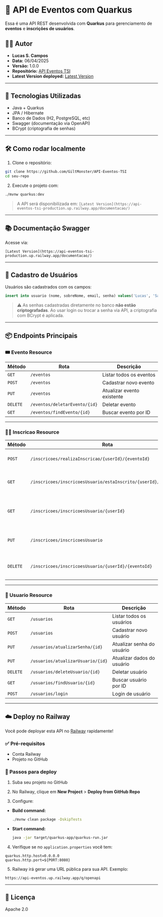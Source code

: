 # 📅 API de Eventos com Quarkus

Essa é uma API REST desenvolvida com **Quarkus** para gerenciamento de **eventos** e **inscrições de usuários**.

## 🧑‍💻 Autor

- **Lucas S. Campos**
- **Data:** 06/04/2025
- **Versão:** 1.0.0
- **Repositório:** [API Eventos TSI](https://github.com/seu-usuario/seu-repo)
- **Latest Version deployed:** [Latest Version](https://api-eventos-tsi-production.up.railway.app/documentacao/)

---

## 🚀 Tecnologias Utilizadas

- Java + Quarkus
- JPA / Hibernate
- Banco de Dados (H2, PostgreSQL, etc)
- Swagger (documentação via OpenAPI)
- BCrypt (criptografia de senhas)

---

## 🛠️ Como rodar localmente

1. Clone o repositório:

```bash
git clone https://github.com/GiltMonster/API-Eventos-TSI
cd seu-repo
```

2. Execute o projeto com:

```bash
./mvnw quarkus:dev
```

> A API será disponibilizada em: `[Latest Version](https://api-eventos-tsi-production.up.railway.app/documentacao/)`

---

## 📚 Documentação Swagger

Acesse via:

```
[Latest Version](https://api-eventos-tsi-production.up.railway.app/documentacao/)
```

---

## 🔐 Cadastro de Usuários

Usuários são cadastrados com os campos:

```sql
insert into usuario (nome, sobreNome, email, senha) values('Lucas', 'Santos', 'lucas@gmail.com', '123456');
```

> ⚠️ As senhas cadastradas diretamente no banco **não estão criptografadas**. Ao usar login ou trocar a senha via API, a criptografia com BCrypt é aplicada.

---

## 📦 Endpoints Principais

### 🎟️ Evento Resource

| Método | Rota | Descrição |
|--------|------|-----------|
| `GET`  | `/eventos` | Listar todos os eventos |
| `POST` | `/eventos` | Cadastrar novo evento |
| `PUT`  | `/eventos` | Atualizar evento existente |
| `DELETE` | `/eventos/deletarEvento/{id}` | Deletar evento |
| `GET`  | `/eventos/findEvento/{id}` | Buscar evento por ID |

---

### 🙋‍♂️ Inscricao Resource

| Método | Rota | Descrição |
|--------|------|-----------|
| `POST` | `/inscricoes/realizaInscricao/{userId}/{eventoId}` | Inscrever usuário em evento |
| `GET`  | `/inscricoes/inscricoesUsuario/estaInscrito/{userId}/{eventoId}` | Verifica se usuário está inscrito |
| `GET`  | `/inscricoes/inscricoesUsuario/{userId}` | Lista todas as inscrições de um usuário |
| `PUT`  | `/inscricoes/inscricoesUsuario` | Atualiza inscrição de um usuário |
| `DELETE` | `/inscricoes/inscricoesUsuario/{userId}/{eventoId}` | Remove a inscrição de um usuário |

---

### 👤 Usuario Resource

| Método | Rota | Descrição |
|--------|------|-----------|
| `GET`  | `/usuarios` | Listar todos os usuários |
| `POST` | `/usuarios` | Cadastrar novo usuário |
| `PUT`  | `/usuarios/atualizarSenha/{id}` | Atualizar senha do usuário |
| `PUT`  | `/usuarios/atualizarUsuario/{id}` | Atualizar dados do usuário |
| `DELETE` | `/usuarios/deleteUsuario/{id}` | Deletar usuário |
| `GET`  | `/usuarios/findUsuario/{id}` | Buscar usuário por ID |
| `POST` | `/usuarios/login` | Login de usuário |

---

## ☁️ Deploy no Railway

Você pode deployar esta API no [Railway](https://railway.app/) rapidamente!

### ✅ Pré-requisitos

- Conta Railway
- Projeto no GitHub

### 🚀 Passos para deploy

1. Suba seu projeto no GitHub

2. No Railway, clique em **New Project** > **Deploy from GitHub Repo**

3. Configure:

- **Build command:**
  ```bash
  ./mvnw clean package -DskipTests
  ```

- **Start command:**
  ```bash
  java -jar target/quarkus-app/quarkus-run.jar
  ```

4. Verifique se no `application.properties` você tem:

```properties
quarkus.http.host=0.0.0.0
quarkus.http.port=${PORT:8080}
```

5. Railway irá gerar uma URL pública para sua API. Exemplo:

```
https://api-eventos.up.railway.app/q/openapi
```

---

## 📄 Licença

Apache 2.0
